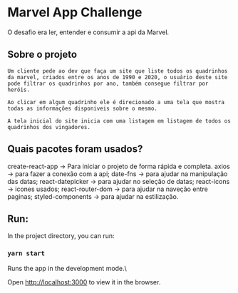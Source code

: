 



# Marvel App Challenge

O desafio era ler, entender e consumir a api da Marvel.

## Sobre o projeto

```Um cliente pede ao dev que faça um site que liste todos os quadrinhos da marvel, criados entre os anos de 1990 e 2020, o usuário deste site pode filtrar os quadrinhos por ano, também consegue filtrar por heróis.```

```Ao clicar em algum quadrinho ele é direcionado a uma tela que mostra todas as informações disponiveis sobre o mesmo.```

```A tela inicial do site inicia com uma listagem em listagem de todos os quadrinhos dos vingadores.```

## Quais pacotes foram usados?

create-react-app -> Para iniciar o projeto de forma rápida e completa.
axios -> para fazer a conexão com a api;
date-fns -> para ajudar na manipulação das datas;
react-datepicker -> para ajudar no seleção de datas;
react-icons -> icones usados;
react-router-dom -> para ajudar na naveção entre paginas;
styled-components -> para ajudar na estilização.


## Run:



In the project directory, you can run:



### `yarn start`



Runs the app in the development mode.\

Open [http://localhost:3000](http://localhost:3000) to view it in the browser.

